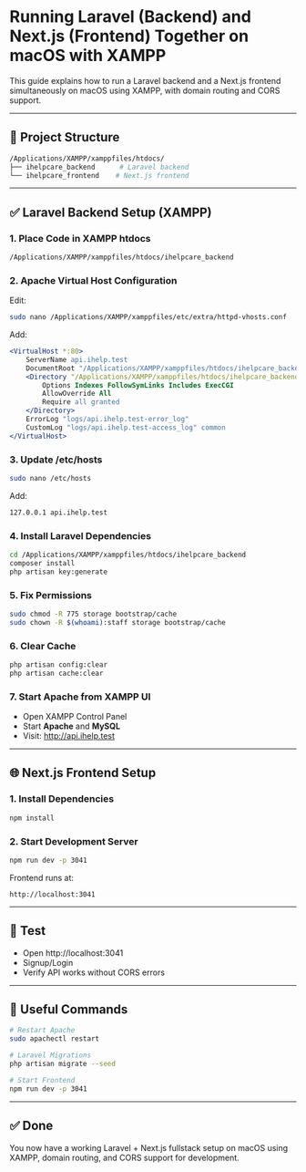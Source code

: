# Running Laravel (Backend) and Next.js (Frontend) Together on macOS with XAMPP

This guide explains how to run a Laravel backend and a Next.js frontend simultaneously on macOS using XAMPP, with domain routing and CORS support.

---

## 📁 Project Structure

```bash
/Applications/XAMPP/xamppfiles/htdocs/
├── ihelpcare_backend      # Laravel backend
└── ihelpcare_frontend    # Next.js frontend
```

---

## ✅ Laravel Backend Setup (XAMPP)

### 1. Place Code in XAMPP htdocs
```bash
/Applications/XAMPP/xamppfiles/htdocs/ihelpcare_backend
```

### 2. Apache Virtual Host Configuration
Edit:
```bash
sudo nano /Applications/XAMPP/xamppfiles/etc/extra/httpd-vhosts.conf
```

Add:
```apache
<VirtualHost *:80>
    ServerName api.ihelp.test
    DocumentRoot "/Applications/XAMPP/xamppfiles/htdocs/ihelpcare_backend/public"
    <Directory "/Applications/XAMPP/xamppfiles/htdocs/ihelpcare_backend/public">
        Options Indexes FollowSymLinks Includes ExecCGI
        AllowOverride All
        Require all granted
    </Directory>
    ErrorLog "logs/api.ihelp.test-error_log"
    CustomLog "logs/api.ihelp.test-access_log" common
</VirtualHost>
```

### 3. Update /etc/hosts
```bash
sudo nano /etc/hosts
```
Add:
```bash
127.0.0.1 api.ihelp.test
```

### 4. Install Laravel Dependencies
```bash
cd /Applications/XAMPP/xamppfiles/htdocs/ihelpcare_backend
composer install
php artisan key:generate
```

### 5. Fix Permissions
```bash
sudo chmod -R 775 storage bootstrap/cache
sudo chown -R $(whoami):staff storage bootstrap/cache
```

### 6. Clear Cache
```bash
php artisan config:clear
php artisan cache:clear
```

### 7. Start Apache from XAMPP UI
- Open XAMPP Control Panel
- Start **Apache** and **MySQL**
- Visit: http://api.ihelp.test

---

## 🌐 Next.js Frontend Setup

### 1. Install Dependencies
```bash
npm install
```

### 2. Start Development Server
```bash
npm run dev -p 3041
```
Frontend runs at:
```
http://localhost:3041
```

---

## 🧪 Test
- Open http://localhost:3041
- Signup/Login
- Verify API works without CORS errors

---

## 🔄 Useful Commands
```bash
# Restart Apache
sudo apachectl restart

# Laravel Migrations
php artisan migrate --seed

# Start Frontend
npm run dev -p 3041
```

---

## ✅ Done
You now have a working Laravel + Next.js fullstack setup on macOS using XAMPP, domain routing, and CORS support for development.
